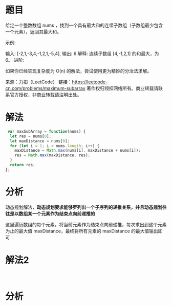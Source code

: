 
# 题目

给定一个整数数组 nums ，找到一个具有最大和的连续子数组（子数组最少包含一个元素），返回其最大和。

示例:

输入: [-2,1,-3,4,-1,2,1,-5,4],
输出: 6
解释: 连续子数组 [4,-1,2,1] 的和最大，为 6。
进阶:

如果你已经实现复杂度为 O(n) 的解法，尝试使用更为精妙的分治法求解。

来源：力扣（LeetCode）
链接：https://leetcode-cn.com/problems/maximum-subarray
著作权归领扣网络所有。商业转载请联系官方授权，非商业转载请注明出处。

# 解法

```javascript
 var maxSubArray = function(nums) {
  let res = nums[0];
  let maxDistance = nums[0];
  for (let i = 1; i < nums.length; i++) {
    maxDistance = Math.max(nums[i], maxDistance + nums[i]);
    res = Math.max(maxDistance, res);
  }
  return res;
}; 
```

# 分析

动态规划解法，**动态规划要求能够罗列出一个子序列的递推关系，并且动态规划往往是以数组某一个元素作为结束点向前递推的**

这里遍历数组的每个元素，将当前元素作为结束点向前递推，每次求出到这个元素为止的最大值 maxDistance，最终将所有元素的 maxDistance 的最大值输出即可

# 解法2

```javascript
  
```

# 分析

​        

